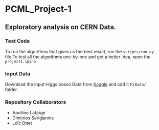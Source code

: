 # PCML_Project-1

## Exploratory analysis on CERN Data.

### Test Code
To run the algorithms that gives us the best result, run the `scripts/run.py` file
To test all the algorithms one-by-one and get a better idea, open the `project1.ipynb`

### Input Data
Download the input Higgs boson Data from [Kaggle](https://inclass.kaggle.com/c/epfml-project-1/data)
and add it to `Data/` folder.

### Repository Collaborators

  - Apolline Lafarge
  - Dimitrios Sarigiannis
  - Loïc Ottet
